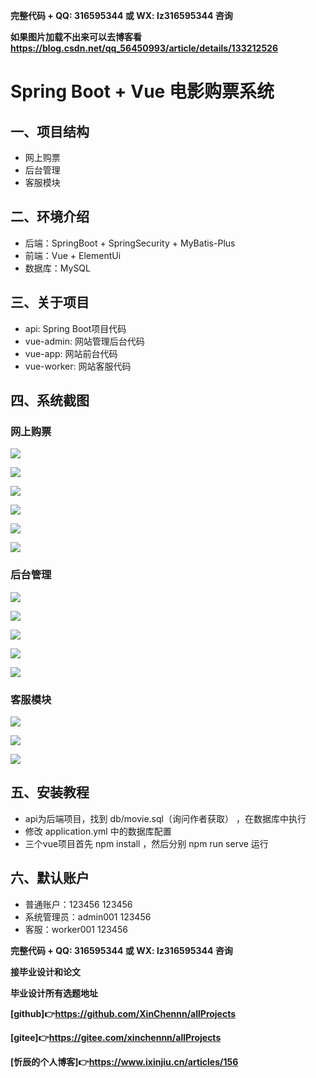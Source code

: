 **完整代码 +  QQ: 316595344     或   WX: lz316595344  咨询**

**如果图片加载不出来可以去博客看 https://blog.csdn.net/qq_56450993/article/details/133212526**


# Spring Boot + Vue 电影购票系统

## 一、项目结构

- 网上购票
- 后台管理
- 客服模块

## 二、环境介绍

- 后端：SpringBoot + SpringSecurity + MyBatis-Plus
- 前端：Vue + ElementUi
- 数据库：MySQL

## 三、关于项目

- api: Spring Boot项目代码
- vue-admin: 网站管理后台代码
- vue-app: 网站前台代码
- vue-worker: 网站客服代码

## 四、系统截图

### 网上购票
![](./pictures/img1.jpg)

![](./pictures/img2.jpg)

![](./pictures/img3.jpg)

![](./pictures/img4.jpg)

![](./pictures/img5.jpg)

![](./pictures/img6.jpg)

### 后台管理
![](./pictures/admin1.jpg)

![](./pictures/admin2.jpg)

![](./pictures/admin3.jpg)

![](./pictures/admin4.jpg)

![](./pictures/admin5.jpg)

### 客服模块
![](./pictures/worker1.jpg)

![](./pictures/worker2.jpg)

![](./pictures/worker3.jpg)


## 五、安装教程

- api为后端项目，找到 db/movie.sql（询问作者获取） ，在数据库中执行
- 修改 application.yml 中的数据库配置
- 三个vue项目首先 npm install ，然后分别 npm run serve 运行

## 六、默认账户

- 普通账户：123456  123456
- 系统管理员：admin001 123456
- 客服：worker001 123456


**完整代码 +  QQ: 316595344     或   WX: lz316595344  咨询**

**接毕业设计和论文**

**毕业设计所有选题地址**

**[github]👉https://github.com/XinChennn/allProjects**

**[gitee]👉https://gitee.com/xinchennn/allProjects**

**[忻辰的个人博客]👉https://www.ixinjiu.cn/articles/156**